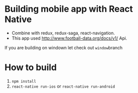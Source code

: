 # Building mobile app with React Native
 * Combine with redux, redux-saga, react-navigation.
 * This app used http://www.football-data.org/docs/v1/ Api.
 
If you are building on windown let check out `window`branch

# How to build
1. `npm install`
2. `react-native run-ios` or `react-native run-android`
